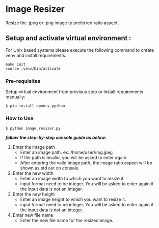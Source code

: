 # Image Resizer

Resize the .jpeg or .png image to preferred ratio aspect.

## Setup and activate virtual environment :
For Unix based systems please execute the following command to create venv and install requirements.
```
make init
source .venv/bin/activate
```

### Pre-requisites
Setup virtual environment from previous step or install requirements manually:
```
$ pip install opencv-python
```

### How to Use
```
$ python image_resizer.py
```

***follow the step-by-step console guide as below:***

1. Enter the image path
    - Enter an image path. ex. /home/user/img.jpeg
    - If the path is invalid, you will be asked to enter again.
    - After entering the valid image path, the image ratio aspect will be shown as std out on console.
2. Enter the new width
    - Enter an image width to which you want to resize it.
    - input format need to be integer. You will be asked to enter again if the input data is not an integer.
3. Enter the new height
    - Enter an image height to which you want to resize it.
    - input format need to be integer. You will be asked to enter again if the input data is not an integer.
4. Enter new file name
    - Enter the new file name for the resized image.



